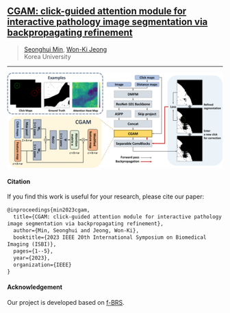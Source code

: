 ## [CGAM: click-guided attention module for interactive pathology image segmentation via backpropagating refinement](https://arxiv.org/pdf/2307.01015)

> [Seonghui Min](https://scholar.google.co.kr/citations?user=iBOHogcAAAAJ&hl=ko&oi=ao), [Won-Ki Jeong](https://scholar.google.com/citations?user=bnyKqkwAAAAJ&hl=ko&oi=ao)<br>
> Korea University<br>
___

![Overview](./figure/isbi.png)

<!-- #### Implementation
- Requirements
```
pip install -r requirements.txt
``` -->

#### Citation

If you find this work is useful for your research, please cite our paper:
```
@inproceedings{min2023cgam,
  title={CGAM: click-guided attention module for interactive pathology image segmentation via backpropagating refinement},
  author={Min, Seonghui and Jeong, Won-Ki},
  booktitle={2023 IEEE 20th International Symposium on Biomedical Imaging (ISBI)},
  pages={1--5},
  year={2023},
  organization={IEEE}
}
```

#### Acknowledgement
Our project is developed based on [f-BRS](https://github.com/SamsungLabs/fbrs_interactive_segmentation).